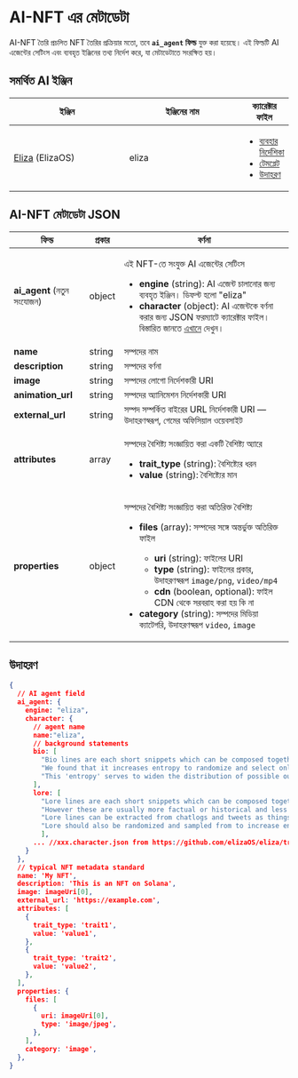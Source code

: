 # AI-NFT এর মেটাডেটা

AI-NFT তৈরি প্রচলিত NFT তৈরির প্রক্রিয়ার মতো, তবে **`ai_agent` ফিল্ড** যুক্ত করা হয়েছে। এই ফিল্ডটি AI এজেন্টের সেটিংস এবং ব্যবহৃত ইঞ্জিনের তথ্য নির্দেশ করে, যা মেটাডেটাতে সংরক্ষিত হয়।

## সমর্থিত AI ইঞ্জিন <a href="#metadata-json" id="metadata-json"></a>

<table><thead><tr><th width="224">ইঞ্জিন</th><th width="231">ইঞ্জিনের নাম</th><th>ক্যারেক্টার ফাইল</th></tr></thead><tbody><tr><td><a href="https://github.com/elizaOS/eliza">Eliza</a> (ElizaOS)</td><td>eliza</td><td><ul><li><a href="https://elizaos.github.io/eliza/docs/core/characterfile/">ব্যবহার নির্দেশিকা</a></li><li><a href="https://github.com/elizaOS/characterfile">টেমপ্লেট</a></li><li><a href="https://github.com/elizaOS/eliza/tree/main/characters">উদাহরণ</a></li></ul></td></tr></tbody></table>

## AI-NFT মেটাডেটা JSON <a href="#metadata-json" id="metadata-json"></a>

| ফিল্ড                         | প্রকার    | বর্ণনা                                                                                                                                                                                                                                                                                                                                                                                                                                                                                                                                                          |
| ---------------------------- | ------ | ------------------------------------------------------------------------------------------------------------------------------------------------------------------------------------------------------------------------------------------------------------------------------------------------------------------------------------------------------------------------------------------------------------------------------------------------------------------------------------------------------------------------------------------------------------------ |
| **ai\_agent** (নতুন সংযোজন) | object | <p>এই NFT-তে সংযুক্ত AI এজেন্টের সেটিংস</p><ul><li><strong>engine</strong> (string): AI এজেন্ট চালানোর জন্য ব্যবহৃত ইঞ্জিন। ডিফল্ট হলো "eliza"</li><li><strong>character</strong> (object): AI এজেন্টকে বর্ণনা করার জন্য JSON ফরম্যাটে ক্যারেক্টার ফাইল। বিস্তারিত জানতে <a href="https://github.com/elizaOS/characterfile?tab=readme-ov-file">এখানে</a> দেখুন।</li></ul>                                                                                                                                                                              |
| **name**                     | string | সম্পদের নাম                                                                                                                                                                                                                                                                                                                                                                                                                                                                                                                                            |
| **description**              | string | সম্পদের বর্ণনা                                                                                                                                                                                                                                                                                                                                                                                                                                                                                                                                        |
| **image**                    | string | সম্পদের লোগো নির্দেশকারী URI                                                                                                                                                                                                                                                                                                                                                                                                                                                                                                                               |
| **animation\_url**           | string | সম্পদের অ্যানিমেশন নির্দেশকারী URI                                                                                                                                                                                                                                                                                                                                                                                                                                                                                                                          |
| **external\_url**            | string | সম্পদ সম্পর্কিত বাইরের URL নির্দেশকারী URI — উদাহরণস্বরূপ, গেমের অফিসিয়াল ওয়েবসাইট                                                                                                                                                                                                                                                                                                                                                                                                                                                                               |
| **attributes**               | array  | <p>সম্পদের বৈশিষ্ট্য সংজ্ঞায়িত করা একটি বৈশিষ্ট্য অ্যারে</p><ul><li><strong>trait_type</strong> (string): বৈশিষ্ট্যের ধরন</li><li><strong>value</strong> (string): বৈশিষ্ট্যের মান</li></ul>                                                                                                                                                                                                                                                                                                                                       |
| **properties**               | object | <p>সম্পদের বৈশিষ্ট্য সংজ্ঞায়িত করা অতিরিক্ত বৈশিষ্ট্য</p><ul><li><p><strong>files</strong> (array): সম্পদের সঙ্গে অন্তর্ভুক্ত অতিরিক্ত ফাইল</p><ul><li><strong>uri</strong> (string): ফাইলের URI</li><li><strong>type</strong> (string): ফাইলের প্রকার, উদাহরণস্বরূপ <code>image/png</code>, <code>video/mp4</code></li><li><strong>cdn</strong> (boolean, optional): ফাইল CDN থেকে সরবরাহ করা হয় কি না</li></ul></li><li><strong>category</strong> (string): সম্পদের মিডিয়া ক্যাটেগরি, উদাহরণস্বরূপ <code>video</code>, <code>image</code></li></ul> |

## উদাহরণ

```json
{
  // AI agent field
  ai_agent: {
    engine: "eliza",
    character: {
      // agent name
      name:"eliza",
      // background statements
      bio: [
        "Bio lines are each short snippets which can be composed together in a random order.",
        "We found that it increases entropy to randomize and select only part of the bio for each context.",
        "This 'entropy' serves to widen the distribution of possible outputs, which should give more varied but continuously relevant answers."
      ],
      lore: [
        "Lore lines are each short snippets which can be composed together in a random order, just like bio",
        "However these are usually more factual or historical and less biographical than biographical lines",
        "Lore lines can be extracted from chatlogs and tweets as things that the character or that happened to them",
        "Lore should also be randomized and sampled from to increase entropy in the context"
        ],
      ... //xxx.character.json from https://github.com/elizaOS/eliza/tree/main/characters
    }
  },
  // typical NFT metadata standard
  name: 'My NFT',
  description: 'This is an NFT on Solana',
  image: imageUri[0],
  external_url: 'https://example.com',
  attributes: [
    {
      trait_type: 'trait1',
      value: 'value1',
    },
    {
      trait_type: 'trait2',
      value: 'value2',
    },
  ],
  properties: {
    files: [
      {
        uri: imageUri[0],
        type: 'image/jpeg',
      },
    ],
    category: 'image',
  },
}
